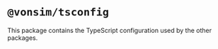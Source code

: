 # `@vonsim/tsconfig`

This package contains the TypeScript configuration used by the other packages.

